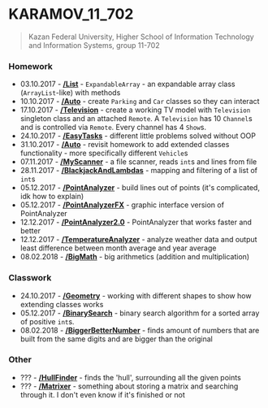 # KARAMOV_11_702

> Kazan Federal University, Higher School of Information Technology and Information Systems, group 11-702

### Homework
* 03.10.2017 - [__/List__](https://github.com/NickKaramoff/KARAMOV_11_702/tree/master/List/src/ru/karamoff) - `ExpandableArray` - an expandable array class (`ArrayList`-like) with methods
* 10.10.2017 - [__/Auto__](https://github.com/NickKaramoff/KARAMOV_11_702/tree/master/Auto/src/ru/karamoff) - create `Parking` and `Car` classes so they can interact
* 17.10.2017 - [__/Television__](https://github.com/NickKaramoff/KARAMOV_11_702/tree/master/Television/src/ru/karamoff) - create a working TV model with `Television` singleton class and an attached `Remote`. A `Television` has 10 `Channel`s and is controlled via `Remote`. Every channel has 4 `Show`s.
* 24.10.2017 - [__/EasyTasks__](https://github.com/NickKaramoff/KARAMOV_11_702/tree/master/EasyTasks/src/ru/karamoff) - different little problems solved without OOP
* 31.10.2017 - [__/Auto__](https://github.com/NickKaramoff/KARAMOV_11_702/tree/master/Auto/src/ru/karamoff) - revisit homework to add extended classes functionality - more specifically different `Vehicle`s
* 07.11.2017 - [__/MyScanner__](https://github.com/NickKaramoff/KARAMOV_11_702/tree/master/MyScanner/src/ru/karamoff) - a file scanner, reads `int`s and lines from file
* 28.11.2017 - [__/BlackjackAndLambdas__](https://github.com/NickKaramoff/KARAMOV_11_702/tree/master/BlackjackAndLambdas/src/ru/karamoff) - mapping and filtering of a list of `int`s
* 05.12.2017 - [__/PointAnalyzer__](https://github.com/NickKaramoff/KARAMOV_11_702/tree/master/PointAnalyzer/src/ru/karamoff) - build lines out of points (it's complicated, idk how to explain)
* 05.12.2017 - [__/PointAnalyzerFX__](https://github.com/NickKaramoff/KARAMOV_11_702/tree/master/PointAnalyzerFX/src/ru/karamoff) - graphic interface version of PointAnalyzer
* 12.12.2017 - [__/PointAnalyzer2.0__](https://github.com/NickKaramoff/KARAMOV_11_702/tree/master/PointAnalyzer2.0/src/ru/karamoff) - PointAnalyzer that works faster and better
* 12.12.2017 - [__/TemperatureAnalyzer__](https://github.com/NickKaramoff/KARAMOV_11_702/tree/master/TemperatureAnalyzer/src/ru/karamoff) - analyze weather data and output least difference between month average and year average
* 08.02.2018 - [__/BigMath__](https://github.com/NickKaramoff/KARAMOV_11_702/tree/master/BigMath/src/ru/karamoff) - big arithmetics (addition and multiplication)

### Classwork
* 24.10.2017 - [__/Geometry__](https://github.com/NickKaramoff/KARAMOV_11_702/tree/master/Geometry/src/ru/karamoff) - working with different shapes to show how extending classes works
* 05.12.2017 - [__/BinarySearch__](https://github.com/NickKaramoff/KARAMOV_11_702/tree/master/BinarySearch/src/ru/karamoff) - binary search algorithm for a sorted array of positive `int`s.
* 08.02.2018 - [__/BiggerBetterNumber__](https://github.com/NickKaramoff/KARAMOV_11_702/tree/master/BiggerBetterNumber/src/ru/karamoff) - finds amount of numbers that are built from the same digits and are bigger than the original

### Other
* ??? - [__/HullFinder__](https://github.com/NickKaramoff/KARAMOV_11_702/tree/master/HullFinder/src/ru/karamoff) - finds the 'hull', surrounding all the given points
* ??? - [__/Matrixer__](https://github.com/NickKaramoff/KARAMOV_11_702/tree/master/Matrixer/src/ru/karamoff) - something about storing a matrix and searching through it. I don't even know if it's finished or not
